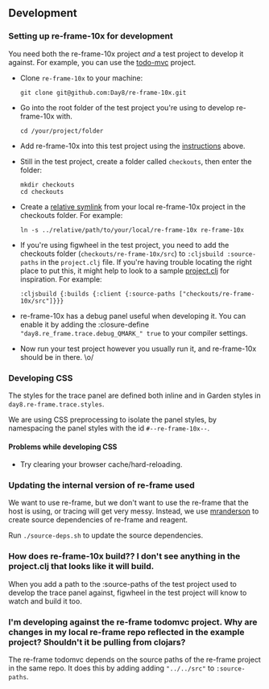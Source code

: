## Development

### Setting up re-frame-10x for development

You need both the re-frame-10x project _and_ a test project to develop it against. For example, you can use the [todo-mvc](https://github.com/Day8/re-frame/tree/master/examples/todomvc) project.

- Clone `re-frame-10x` to your machine:

  ```
  git clone git@github.com:Day8/re-frame-10x.git
  ```

- Go into the root folder of the test project you're using to develop re-frame-10x with.

  ```
  cd /your/project/folder
  ```

- Add re-frame-10x into this test project using the [instructions](README.md#installation) above.

- Still in the test project, create a folder called `checkouts`, then enter the folder:

  ```
  mkdir checkouts
  cd checkouts
  ```

- Create a [relative symlink](https://superuser.com/questions/146231/how-do-i-create-a-relative-symbolic-link-in-linux) from your local re-frame-10x project in the checkouts folder. For example:

  ```
  ln -s ../relative/path/to/your/local/re-frame-10x re-frame-10x
  ```

- If you're using figwheel in the test project, you need to add the checkouts folder (`checkouts/re-frame-10x/src`) to `:cljsbuild :source-paths` in the `project.clj` file. If you're having trouble locating the right place to put this, it might help to look to a sample [project.clj](https://github.com/technomancy/leiningen/blob/stable/sample.project.clj) for inspiration. For example:

  ```
  :cljsbuild {:builds {:client {:source-paths ["checkouts/re-frame-10x/src"]}}}
  ```

- re-frame-10x has a debug panel useful when developing it. You can enable it by adding the :closure-define `"day8.re_frame.trace.debug_QMARK_" true` to your compiler settings.

- Now run your test project however you usually run it, and re-frame-10x should be in there. \o/


### Developing CSS

The styles for the trace panel are defined both inline and in Garden styles in `day8.re-frame.trace.styles`.

We are using CSS preprocessing to isolate the panel styles, by namespacing the panel styles with the id `#--re-frame-10x--`.

#### Problems while developing CSS

- Try clearing your browser cache/hard-reloading.

### Updating the internal version of re-frame used

We want to use re-frame, but we don't want to use the re-frame that the host is using, or tracing will get very messy. Instead, we use [mranderson](https://github.com/benedekfazekas/mranderson) to create source dependencies of re-frame and reagent.

Run `./source-deps.sh` to update the source dependencies.

### How does re-frame-10x build?? I don't see anything in the project.clj that looks like it will build.
    
When you add a path to the :source-paths of the test project used to develop the trace panel against, figwheel in the test project will know to watch and build it too.

### I'm developing against the re-frame todomvc project. Why are changes in my local re-frame repo reflected in the example project? Shouldn't it be pulling from clojars?

The re-frame todomvc depends on the source paths of the re-frame project in the same repo. It does this by adding adding `"../../src"` to `:source-paths`.
